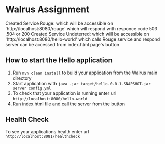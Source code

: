# Walrus Assignment
Created Service Rouge: which will be accessible on 'http://localhost:8080/rouge' which will respond with responce code 503 ,504 or 200
Created Service Undeterred: which will be accessible on 'http://localhost:8080/hello-world' which calls Rouge service and respond
server can be accessed from index.html page's button

How to start the Hello application
---

1. Run `mvn clean install` to build your application from the Walrus main directory
1. Start application with `java -jar target/hello-0.0.1-SNAPSHOT.jar server config.yml`
1. To check that your application is running enter url `http://localhost:8080/hello-world`
2. Run index.html file and call the server from the button

Health Check
---

To see your applications health enter url `http://localhost:8081/healthcheck`
